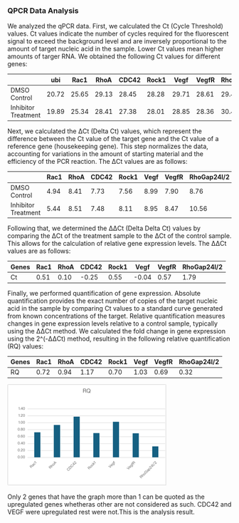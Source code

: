 
### QPCR Data Analysis

We analyzed the qPCR data. First, we calculated the Ct (Cycle Threshold) values. Ct values indicate the number of cycles required for the fluorescent signal to exceed the background level and are inversely proportional to the amount of target nucleic acid in the sample. Lower Ct values mean higher amounts of targer RNA. We obtained the following Ct values for different genes:

|          | ubi   | Rac1  | RhoA  | CDC42 | Rock1 | Vegf  | VegfR | RhoGap24l/2 |
|----------|-------|-------|-------|-------|-------|-------|-------|-------------|
| DMSO Control | 20.72 | 25.65 | 29.13 | 28.45 | 28.28 | 29.71 | 28.61 | 29.48       |
| Inhibitor Treatment | 19.89 | 25.34 | 28.41 | 27.38 | 28.01 | 28.85 | 28.36 | 30.45       |

Next, we calculated the ΔCt (Delta Ct) values, which represent the difference between the Ct value of the target gene and the Ct value of a reference gene (housekeeping gene). This step normalizes the data, accounting for variations in the amount of starting material and the efficiency of the PCR reaction. The ΔCt values are as follows:

|               | Rac1 | RhoA | CDC42 | Rock1 | Vegf | VegfR | RhoGap24l/2 |
|---------------|------|------|-------|-------|------|-------|-------------|
| DMSO Control  | 4.94 | 8.41 | 7.73  | 7.56  | 8.99 | 7.90  | 8.76        |
| Inhibitor Treatment | 5.44 | 8.51 | 7.48  | 8.11  | 8.95 | 8.47  | 10.56       |

Following that, we determined the ΔΔCt (Delta Delta Ct) values by comparing the ΔCt of the treatment sample to the ΔCt of the control sample. This allows for the calculation of relative gene expression levels. The ΔΔCt values are as follows:

| Genes | Rac1 | RhoA | CDC42 | Rock1 | Vegf | VegfR | RhoGap24l/2 |
|-------|------|------|-------|-------|------|-------|-------------|
| Ct    | 0.51 | 0.10 | -0.25 | 0.55  | -0.04| 0.57  | 1.79        |

Finally, we performed quantification of gene expression. Absolute quantification provides the exact number of copies of the target nucleic acid in the sample by comparing Ct values to a standard curve generated from known concentrations of the target. Relative quantification measures changes in gene expression levels relative to a control sample, typically using the ΔΔCt method. We calculated the fold change in gene expression using the 2^(-ΔΔCt) method, resulting in the following relative quantification (RQ) values:

| Genes | Rac1 | RhoA | CDC42 | Rock1 | Vegf | VegfR | RhoGap24l/2 |
|-------|------|------|-------|-------|------|-------|-------------|
| RQ    | 0.72 | 0.94 | 1.17 | 0.70  | 1.03 | 0.69  | 0.32        |

![](https://github.com/prakashaman717/Prakashaman_Notebook/blob/main/images/QPCR%20TABLE%201.png)

Only 2 genes that have the graph more than 1 can be quoted as the upregulated genes whetheras other are not considered as such. CDC42 and VEGF were upregulated rest were not.This is the analysis result.
